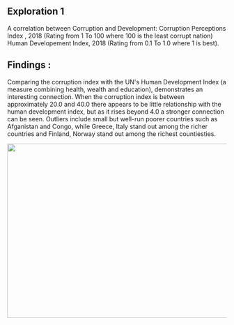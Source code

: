 
## Exploration 1

A correlation between Corruption and Development: Corruption Perceptions Index , 2018 (Rating from 1 To 100 where 100 is the least corrupt nation) Human Developement Index, 2018 (Rating from 0.1 To 1.0 where 1 is best).

## Findings : 
Comparing the corruption index with the UN's Human Development Index (a measure combining health, wealth and education), demonstrates an interesting connection. When the 
corruption index is between approximately 20.0 and 40.0 there appears to be little relationship with the human development index, but as it rises beyond 4.0 a stronger connection 
can be seen. Outliers include small but well-run poorer countries such as Afganistan and Congo, while Greece, Italy stand out among the richer countries and Finland, Norway stand
out among the richest countiesties.


<p float="left">
<img src="https://www.economist.com/sites/default/files/imagecache/640-width/imagecache/original-size/20111210_WOC210.gif" width="600" height="400">
</p>



